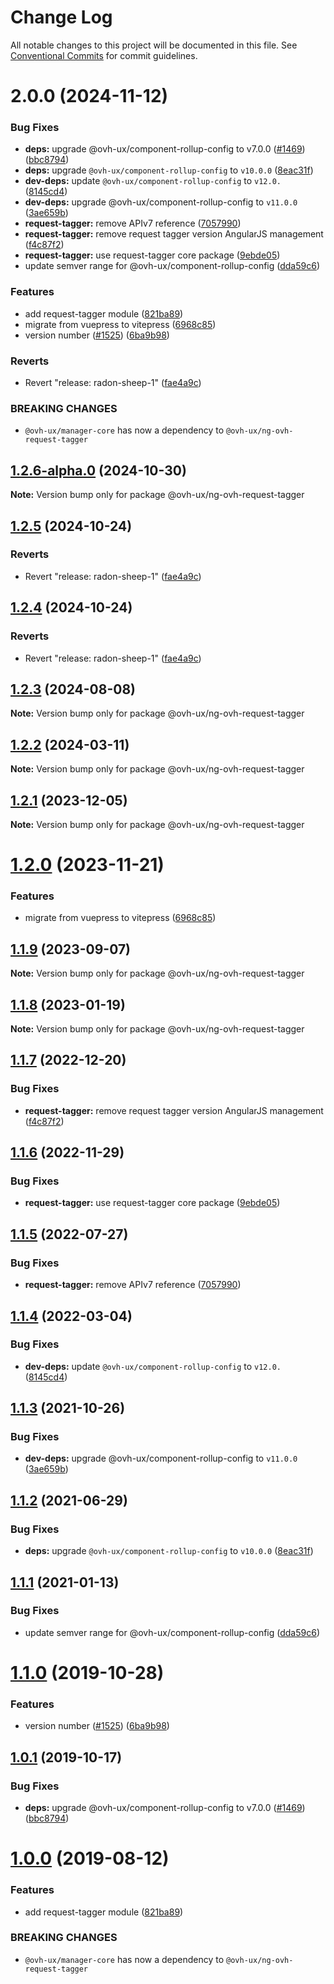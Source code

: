 # Change Log

All notable changes to this project will be documented in this file.
See [Conventional Commits](https://conventionalcommits.org) for commit guidelines.

# 2.0.0 (2024-11-12)


### Bug Fixes

* **deps:** upgrade @ovh-ux/component-rollup-config to v7.0.0 ([#1469](https://github.com/ovh/manager/issues/1469)) ([bbc8794](https://github.com/ovh/manager/commit/bbc87949e2af8624d1083471d0c073ad4adcc5cd))
* **deps:** upgrade `@ovh-ux/component-rollup-config` to `v10.0.0` ([8eac31f](https://github.com/ovh/manager/commit/8eac31f81e46d1570c131cf55788d6435842ab6d))
* **dev-deps:** update `@ovh-ux/component-rollup-config` to `v12.0.` ([8145cd4](https://github.com/ovh/manager/commit/8145cd44a34cec071db4b5267182705625951077))
* **dev-deps:** upgrade @ovh-ux/component-rollup-config to `v11.0.0` ([3ae659b](https://github.com/ovh/manager/commit/3ae659bea59244fd5660375b9dac52055cc374b0))
* **request-tagger:** remove APIv7 reference ([7057990](https://github.com/ovh/manager/commit/705799059e782ee8f6aaaf0b15ba3df17bd18bb4))
* **request-tagger:** remove request tagger version AngularJS management ([f4c87f2](https://github.com/ovh/manager/commit/f4c87f2e9f7091a7e193cd5b1bf44899d648fcb4))
* **request-tagger:** use request-tagger core package ([9ebde05](https://github.com/ovh/manager/commit/9ebde05c382015b9e836385c35c1df86b1ba3927))
* update semver range for @ovh-ux/component-rollup-config ([dda59c6](https://github.com/ovh/manager/commit/dda59c6b71cb4ad9ab98f06a0bf995a7eb45a1d9))


### Features

* add request-tagger module ([821ba89](https://github.com/ovh/manager/commit/821ba89f882597561fa908d9d052b7e864a67c6e))
* migrate from vuepress to vitepress ([6968c85](https://github.com/ovh/manager/commit/6968c85f00e19c41bc240abb37a50e9dacf9c5e5))
* version number ([#1525](https://github.com/ovh/manager/issues/1525)) ([6ba9b98](https://github.com/ovh/manager/commit/6ba9b980f775a9d79027ce8455b907c9e145f3dc))


### Reverts

* Revert "release: radon-sheep-1" ([fae4a9c](https://github.com/ovh/manager/commit/fae4a9cb14816715b060fe0ebe42d45056c9714d))


### BREAKING CHANGES

* `@ovh-ux/manager-core` has now a dependency to
`@ovh-ux/ng-ovh-request-tagger`





## [1.2.6-alpha.0](https://github.com/ovh/manager/compare/@ovh-ux/ng-ovh-request-tagger@1.2.5...@ovh-ux/ng-ovh-request-tagger@1.2.6-alpha.0) (2024-10-30)

**Note:** Version bump only for package @ovh-ux/ng-ovh-request-tagger





## [1.2.5](https://github.com/ovh/manager/compare/@ovh-ux/ng-ovh-request-tagger@1.2.4...@ovh-ux/ng-ovh-request-tagger@1.2.5) (2024-10-24)


### Reverts

* Revert "release: radon-sheep-1" ([fae4a9c](https://github.com/ovh/manager/commit/fae4a9cb14816715b060fe0ebe42d45056c9714d))





## [1.2.4](https://github.com/ovh/manager/compare/@ovh-ux/ng-ovh-request-tagger@1.2.3...@ovh-ux/ng-ovh-request-tagger@1.2.4) (2024-10-24)


### Reverts

* Revert "release: radon-sheep-1" ([fae4a9c](https://github.com/ovh/manager/commit/fae4a9cb14816715b060fe0ebe42d45056c9714d))





## [1.2.3](https://github.com/ovh/manager/compare/@ovh-ux/ng-ovh-request-tagger@1.2.2...@ovh-ux/ng-ovh-request-tagger@1.2.3) (2024-08-08)

**Note:** Version bump only for package @ovh-ux/ng-ovh-request-tagger





## [1.2.2](https://github.com/ovh/manager/compare/@ovh-ux/ng-ovh-request-tagger@1.2.1...@ovh-ux/ng-ovh-request-tagger@1.2.2) (2024-03-11)

**Note:** Version bump only for package @ovh-ux/ng-ovh-request-tagger





## [1.2.1](https://github.com/ovh/manager/compare/@ovh-ux/ng-ovh-request-tagger@1.2.0...@ovh-ux/ng-ovh-request-tagger@1.2.1) (2023-12-05)

**Note:** Version bump only for package @ovh-ux/ng-ovh-request-tagger





# [1.2.0](https://github.com/ovh/manager/compare/@ovh-ux/ng-ovh-request-tagger@1.1.9...@ovh-ux/ng-ovh-request-tagger@1.2.0) (2023-11-21)


### Features

* migrate from vuepress to vitepress ([6968c85](https://github.com/ovh/manager/commit/6968c85f00e19c41bc240abb37a50e9dacf9c5e5))





## [1.1.9](https://github.com/ovh/manager/compare/@ovh-ux/ng-ovh-request-tagger@1.1.8...@ovh-ux/ng-ovh-request-tagger@1.1.9) (2023-09-07)

**Note:** Version bump only for package @ovh-ux/ng-ovh-request-tagger





## [1.1.8](https://github.com/ovh/manager/compare/@ovh-ux/ng-ovh-request-tagger@1.1.7...@ovh-ux/ng-ovh-request-tagger@1.1.8) (2023-01-19)

**Note:** Version bump only for package @ovh-ux/ng-ovh-request-tagger





## [1.1.7](https://github.com/ovh/manager/compare/@ovh-ux/ng-ovh-request-tagger@1.1.6...@ovh-ux/ng-ovh-request-tagger@1.1.7) (2022-12-20)


### Bug Fixes

* **request-tagger:** remove request tagger version AngularJS management ([f4c87f2](https://github.com/ovh/manager/commit/f4c87f2e9f7091a7e193cd5b1bf44899d648fcb4))





## [1.1.6](https://github.com/ovh/manager/compare/@ovh-ux/ng-ovh-request-tagger@1.1.5...@ovh-ux/ng-ovh-request-tagger@1.1.6) (2022-11-29)


### Bug Fixes

* **request-tagger:** use request-tagger core package ([9ebde05](https://github.com/ovh/manager/commit/9ebde05c382015b9e836385c35c1df86b1ba3927))





## [1.1.5](https://github.com/ovh/manager/compare/@ovh-ux/ng-ovh-request-tagger@1.1.4...@ovh-ux/ng-ovh-request-tagger@1.1.5) (2022-07-27)


### Bug Fixes

* **request-tagger:** remove APIv7 reference ([7057990](https://github.com/ovh/manager/commit/705799059e782ee8f6aaaf0b15ba3df17bd18bb4))



## [1.1.4](https://github.com/ovh/manager/compare/@ovh-ux/ng-ovh-request-tagger@1.1.3...@ovh-ux/ng-ovh-request-tagger@1.1.4) (2022-03-04)


### Bug Fixes

* **dev-deps:** update `@ovh-ux/component-rollup-config` to `v12.0.` ([8145cd4](https://github.com/ovh/manager/commit/8145cd44a34cec071db4b5267182705625951077))



## [1.1.3](https://github.com/ovh/manager/compare/@ovh-ux/ng-ovh-request-tagger@1.1.2...@ovh-ux/ng-ovh-request-tagger@1.1.3) (2021-10-26)


### Bug Fixes

* **dev-deps:** upgrade @ovh-ux/component-rollup-config to `v11.0.0` ([3ae659b](https://github.com/ovh/manager/commit/3ae659bea59244fd5660375b9dac52055cc374b0))



## [1.1.2](https://github.com/ovh/manager/compare/@ovh-ux/ng-ovh-request-tagger@1.1.1...@ovh-ux/ng-ovh-request-tagger@1.1.2) (2021-06-29)


### Bug Fixes

* **deps:** upgrade `@ovh-ux/component-rollup-config` to `v10.0.0` ([8eac31f](https://github.com/ovh/manager/commit/8eac31f81e46d1570c131cf55788d6435842ab6d))



## [1.1.1](https://github.com/ovh/manager/compare/@ovh-ux/ng-ovh-request-tagger@1.1.0...@ovh-ux/ng-ovh-request-tagger@1.1.1) (2021-01-13)


### Bug Fixes

* update semver range for @ovh-ux/component-rollup-config ([dda59c6](https://github.com/ovh/manager/commit/dda59c6b71cb4ad9ab98f06a0bf995a7eb45a1d9))



# [1.1.0](https://github.com/ovh/manager/compare/@ovh-ux/ng-ovh-request-tagger@1.0.1...@ovh-ux/ng-ovh-request-tagger@1.1.0) (2019-10-28)


### Features

* version number ([#1525](https://github.com/ovh/manager/issues/1525)) ([6ba9b98](https://github.com/ovh/manager/commit/6ba9b980f775a9d79027ce8455b907c9e145f3dc))



## [1.0.1](https://github.com/ovh-ux/manager/compare/@ovh-ux/ng-ovh-request-tagger@1.0.0...@ovh-ux/ng-ovh-request-tagger@1.0.1) (2019-10-17)


### Bug Fixes

* **deps:** upgrade @ovh-ux/component-rollup-config to v7.0.0 ([#1469](https://github.com/ovh-ux/manager/issues/1469)) ([bbc8794](https://github.com/ovh-ux/manager/commit/bbc8794))



# [1.0.0](https://github.com/ovh-ux/manager/compare/@ovh-ux/ng-ovh-request-tagger@0.0.0...@ovh-ux/ng-ovh-request-tagger@1.0.0) (2019-08-12)


### Features

* add request-tagger module ([821ba89](https://github.com/ovh-ux/manager/commit/821ba89))


### BREAKING CHANGES

* `@ovh-ux/manager-core` has now a dependency to
`@ovh-ux/ng-ovh-request-tagger`
